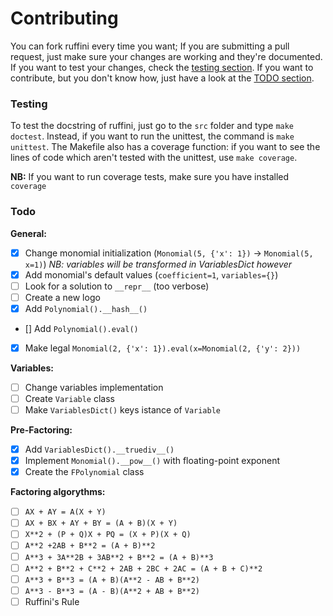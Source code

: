# Contributing

You can fork ruffini every time you want; If you are submitting a pull request, just make sure your changes are working and they're documented.
If you want to test your changes, check the [testing section](#testing).
If you want to contribute, but you don't know how, just have a look at the [TODO section](#TODO).

### Testing

To test the docstring of ruffini, just go to the `src` folder and type `make doctest`.
Instead, if you want to run the unittest, the command is `make unittest`.
The Makefile also has a coverage function: if you want to see the lines of code which aren't tested with the unittest, use `make coverage`.

**NB:** If you want to run coverage tests, make sure you have installed `coverage`

### Todo

**General:**
- [X] Change monomial initialization (`Monomial(5, {'x': 1})` -> `Monomial(5, x=1)`) _NB: variables will be transformed in VariablesDict however_
- [X] Add monomial's default values (`coefficient=1`, `variables={}`)
- [ ] Look for a solution to `__repr__` (too verbose)
- [ ] Create a new logo
- [X] Add `Polynomial().__hash__()`
- [] Add `Polynomial().eval()`
- [X] Make legal `Monomial(2, {'x': 1}).eval(x=Monomial(2, {'y': 2}))`

**Variables:**
- [ ] Change variables implementation
- [ ] Create `Variable` class
- [ ] Make `VariablesDict()` keys istance of `Variable`

**Pre-Factoring:**
- [X] Add `VariablesDict().__truediv__()`
- [X] Implement `Monomial().__pow__()` with floating-point exponent
- [X] Create the `FPolynomial` class

**Factoring algorythms:**
- [ ] `AX + AY = A(X + Y)`
- [ ] `AX + BX + AY + BY = (A + B)(X + Y)`
- [ ] `X**2 + (P + Q)X + PQ = (X + P)(X + Q)`
- [ ] `A**2 +2AB + B**2 = (A + B)**2`
- [ ] `A**3 + 3A**2B + 3AB**2 + B**2 = (A + B)**3`
- [ ] `A**2 + B**2 + C**2 + 2AB + 2BC + 2AC = (A + B + C)**2`
- [ ] `A**3 + B**3 = (A + B)(A**2 - AB + B**2)`
- [ ] `A**3 - B**3 = (A - B)(A**2 + AB + B**2)`
- [ ] Ruffini's Rule
